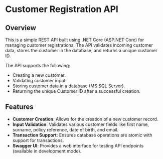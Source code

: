 # Customer Registration API

## Overview

This is a simple REST API built using .NET Core (ASP.NET Core) for managing customer registrations. The API validates incoming customer data, stores the customer in the database, and returns a unique customer ID.

The API supports the following:
- Creating a new customer.
- Validating customer input.
- Storing customer data in a database (MS SQL Server).
- Returning the unique Customer ID after a successful creation.

## Features

- **Customer Creation**: Allows for the creation of a new customer record.
- **Input Validation**: Validates various customer fields like first name, surname, policy reference, date of birth, and email.
- **Transaction Support**: Ensures database operations are atomic with support for transactions.
- **Swagger UI**: Provides a web interface for testing API endpoints (available in development mode).
